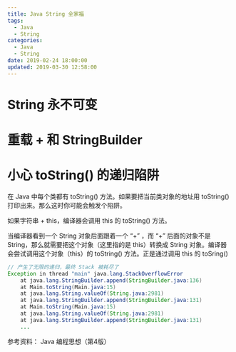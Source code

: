 ```yaml
---
title: Java String 全家福
tags:
  - Java
  - String
categories:
  - Java
  - String
date: 2019-02-24 18:00:00
updated: 2019-03-30 12:58:00
---
```


# String 永不可变


# 重载 + 和 StringBuilder


# 小心 toString() 的递归陷阱

在 Java 中每个类都有 toString() 方法。如果要把当前类对象的地址用 toString() 打印出来。那么这时你可能会触发个陷阱。

如果字符串 + this，编译器会调用 this 的 toString() 方法。



当编译器看到一个 String 对象后面跟着一个 “+” ，而 “+” 后面的对象不是 String，那么就需要把这个对象（这里指的是 this）转换成 String 对象。编译器会尝试调用这个对象（this）的 toString() 方法。正是通过调用 this 的 toSring() 



``` java
// 产生了无限的递归，最终 Stack 被耗尽了
Exception in thread "main" java.lang.StackOverflowError
	at java.lang.StringBuilder.append(StringBuilder.java:136)
	at Main.toString(Main.java:15)
	at java.lang.String.valueOf(String.java:2981)
	at java.lang.StringBuilder.append(StringBuilder.java:131)
	at Main.toString(Main.java:15)
	at java.lang.String.valueOf(String.java:2981)
	at java.lang.StringBuilder.append(StringBuilder.java:131)
    ...
```


参考资料：
Java 编程思想（第4版）


